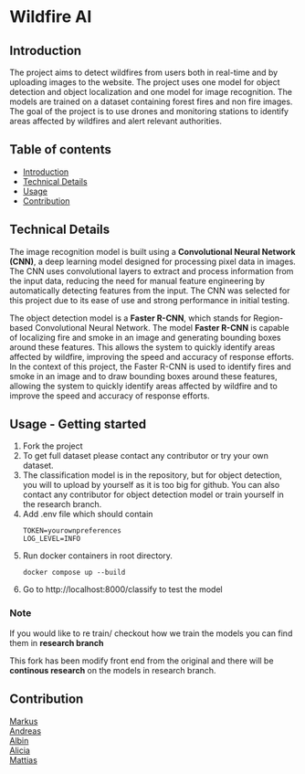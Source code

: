 # Wildfire AI

## Introduction

The project aims to detect wildfires from users both in real-time and by uploading images to the website. The project uses one model for object detection and object localization and one model for image recognition. The models are trained on a dataset containing forest fires and non fire images. The goal of the project is to use drones and monitoring stations to identify areas affected by wildfires and alert relevant authorities.

## Table of contents
  * [Introduction](#introduction)
  * [Technical Details](#technical-details)
  * [Usage](#usage)
  * [Contribution](#contribution)

## Technical Details

The image recognition model is built using a <b>Convolutional Neural Network (CNN)</b>, a deep learning model designed for processing pixel data in images. The CNN uses convolutional layers to extract and process information from the input data, reducing the need for manual feature engineering by automatically detecting features from the input. The CNN was selected for this project due to its ease of use and strong performance in initial testing.

The object detection model is a <b>Faster R-CNN</b>, which stands for Region-based Convolutional Neural Network. The model <b>Faster R-CNN</b> is capable of localizing fire and smoke in an image and generating bounding boxes around these features. This allows the system to quickly identify areas affected by wildfire, improving the speed and accuracy of response efforts. In the context of this project, the Faster R-CNN is used to identify fires and smoke in an image and to draw bounding boxes around these features, allowing the system to quickly identify areas affected by wildfire and to improve the speed and accuracy of response efforts.


## Usage - Getting started
1. Fork the project
2. To get full dataset please contact any contributor or try your own dataset.
3. The classification model is in the repository, but for object detection, you will to upload by yourself as it is too big for github. You can also contact any contributor for object detection model or train yourself in the research branch.
4. Add .env file which should contain 
    ```
    TOKEN=yourownpreferences
    LOG_LEVEL=INFO
    ```
5. Run docker containers in root directory.
   ```
   docker compose up --build
    ```
6. Go to  http://localhost:8000/classify to test the model

### Note

If you would like to re train/ checkout how we train the models you can find them in <b>research branch</b>

This fork has been </b>modify</b> front end from the original and there will be <b>continous research</b> on the models in research branch.


## Contribution
<a href="https://github.com/Antonsen2">Markus</a><br>
<a href="https://github.com/AndreasEliasson91">Andreas</a><br>
<a href="https://github.com/meDracula">Albin</a><br>
<a href="https://github.com/Alicia-Toom">Alicia</a><br>
<a href="https://github.com/mattiasbarth">Mattias</a><br>
